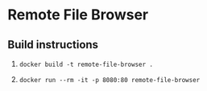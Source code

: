 # Remote File Browser

## Build instructions

1. `docker build -t remote-file-browser .`

2. `docker run --rm -it -p 8080:80 remote-file-browser`